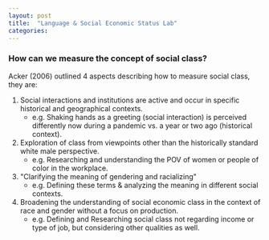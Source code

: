 ```yaml
---
layout: post
title:  "Language & Social Economic Status Lab"
categories:
---
```

### How can we measure the concept of social class?
Acker (2006) outlined 4 aspects describing how to measure social class, they are:
1. Social interactions and institutions are active and occur in specific historical and geographical contexts.
    - e.g. Shaking hands as a greeting (social interaction) is perceived differently now during a pandemic vs. a year or two ago (historical context). 
2. Exploration of class from viewpoints other than the historically standard white male perspective.
    - e.g. Researching and understanding the POV of women or people of color in the workplace.
3. "Clarifying the meaning of gendering and racializing"
    - e.g. Defining these terms & analyzing the meaning in different social contexts.
4. Broadening the understanding of social economic class in the context of race and gender without a focus on production.
    - e.g. Defining and Researching social class not regarding income or type of job, but considering other qualities as well.
